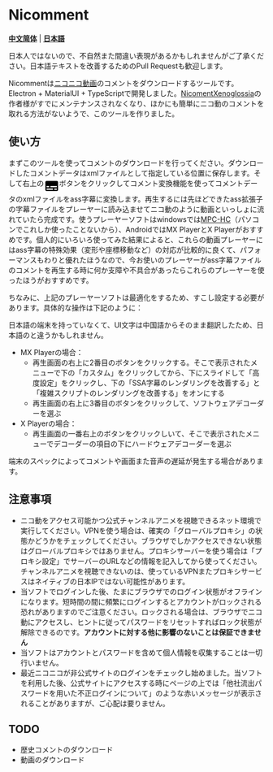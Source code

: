 # Nicomment

[**中文简体**](./README.md) | [**日本語**](./README_Ja.md)

日本人ではないので、不自然また間違い表現があるかもしれませんがご了承ください。日本語テキストを改善するためのPull Requestも歓迎します。

Nicommentは[ニコニコ動画](http://www.nicovideo.jp)のコメントをダウンロードするツールです。Electron + MaterialUI + TypeScriptで開発しました。[NicomentXenoglossia](http://xeno.grrr.jp)の作者様がすでにメンテナンスされなくなり、ほかにも簡単にニコ動のコメントを取れる方法がないようで、このツールを作りました。

## 使い方

まずこのツールを使ってコメントのダウンロードを行ってください。ダウンロードしたコメントデータはxmlファイルとして指定している位置に保存します。そして右上の<img src="./readmeAssets//baseline_subtitles_black_24dp.png" width="30px" align="middle" />ボタンをクリックしてコメント変換機能を使ってコメントデータのxmlファイルをass字幕に変換します。再生するには先ほどできたass拡張子の字幕ファイルをプレーヤーに読み込ませてニコ動のように動画といっしょに流れていたら完成です。使うプレーヤーソフトはwindowsでは[MPC-HC](https://mpc-hc.org)（パソコンでこれしか使ったことないから）、AndroidではMX PlayerとX Playerがおすすめです。個人的にいろいろ使ってみた結果によると、これらの動画プレーヤーにはass字幕の特殊効果（変形や座標移動など）の対応が比較的に良くて、パフォーマンスもわりと優れたほうなので、今お使いのプレーヤーがass字幕ファイルのコメントを再生する時に何か支障や不具合があったらこれらのプレーヤーを使ったほうがおすすめです。

ちなみに、上記のプレーヤーソフトは最適化をするため、すこし設定する必要があります。具体的な操作は下記のように：

 日本語の端末を持っていなくて、UI文字は中国語からそのまま翻訳したため、日本語のと違うかもしれません。

* MX Playerの場合：
  * 再生画面の右上に2番目のボタンをクリックする。そこで表示されたメニューで下の「カスタム」をクリックしてから、下にスライドして「高度設定」をクリックし、下の「SSA字幕のレンダリングを改善する」と「複雑スクリプトのレンダリングを改善する」をオンにする
  * 再生画面の右上に3番目のボタンをクリックして、ソフトウェアデコーダーを選ぶ
* X Playerの場合：
  * 再生画面の一番右上のボタンをクリックしいて、そこで表示されたメニューでデコーダーの項目の下にハードウェアデコーダーを選ぶ

端末のスペックによってコメントや画面また音声の遅延が発生する場合があります。

## 注意事項

* ニコ動をアクセス可能かつ公式チャンネルアニメを視聴できるネット環境で実行してください。VPNを使う場合は、確実の「グローバルプロキシ」の状態かどうかをチェックしてください。ブラウザでしかアクセスできない状態はグローバルプロキシではありません。プロキシサーバーを使う場合は「プロキシ設定」でサーバーのURLなどの情報を記入してから使ってください。チャンネルアニメを視聴できないのは、使っているVPNまたプロキシサービスはネイティブの日本IPではない可能性があります。
* 当ソフトでログインした後、たまにブラウザでのログイン状態がオフラインになります。短時間の間に頻繁にログインするとアカウントがロックされる恐れがありますのでご注意ください。ロックされる場合は、ブラウザでニコ動にアクセスし、ヒントに従ってパスワードをリセットすればロック状態が解除できるのです。**アカウントに対する他に影響のないことは保証できません**
* 当ソフトはアカウントとパスワードを含めて個人情報を収集することは一切行いません。
* 最近ニコニコが非公式サイトのログインをチェックし始めました。当ソフトを利用した後、公式サイトにアクセスする時にページの上では「他社流出パスワードを用いた不正ログインについて」のような赤いメッセージが表示されることがありますが、ご心配は要りません。


## TODO

* 歴史コメントのダウンロード
* 動画のダウンロード


